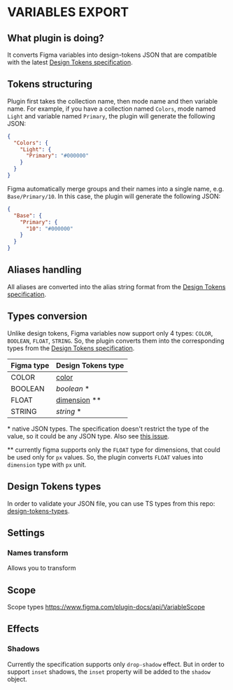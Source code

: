 # VARIABLES EXPORT

## What plugin is doing?

It converts Figma variables into design-tokens JSON that are compatible with the latest [Design Tokens specification](https://design-tokens.github.io/community-group/format/).

## Tokens structuring

Plugin first takes the collection name, then mode name and then variable name. For example, if you have a collection named `Colors`, mode named `Light` and variable named `Primary`, the plugin will generate the following JSON:

```json
{
  "Colors": {
    "Light": {
      "Primary": "#000000"
    }
  }
}
```

Figma automatically merge groups and their names into a single name, e.g. `Base/Primary/10`. In this case, the plugin will generate the following JSON:

```json
{
  "Base": {
    "Primary": {
      "10": "#000000"
    }
  }
}
```

## Aliases handling

All aliases are converted into the alias string format from the [Design Tokens specification](https://design-tokens.github.io/community-group/format/#aliases-references).

## Types conversion

Unlike design tokens, Figma variables now support only 4 types: `COLOR`, `BOOLEAN`, `FLOAT`, `STRING`. So, the plugin converts them into the corresponding types from the [Design Tokens specification](https://design-tokens.github.io/community-group/format/#types).

| Figma type | Design Tokens type                                                                  |
| ---------- | ----------------------------------------------------------------------------------- |
| COLOR      | [color](https://design-tokens.github.io/community-group/format/#color)              |
| BOOLEAN    | _boolean_ \*                                                                        |
| FLOAT      | [dimension](https://design-tokens.github.io/community-group/format/#dimension) \*\* |
| STRING     | _string_ \*                                                                         |

\* native JSON types. The specification doesn't restrict the type of the value, so it could be any JSON type. Also see [this issue](https://github.com/design-tokens/community-group/issues/120#issuecomment-1279527414).

\*\* currently figma supports only the `FLOAT` type for dimensions, that could be used only for `px` values. So, the plugin converts `FLOAT` values into `dimension` type with `px` unit.

## Design Tokens types

In order to validate your JSON file, you can use TS types from this repo: [design-tokens-types](https://github.com/PavelLaptev/design-tokens-types).

## Settings

### Names transform

Allows you to transform

## Scope

Scope types https://www.figma.com/plugin-docs/api/VariableScope

## Effects

### Shadows

Currently the specification supports only `drop-shadow` effect. But in order to support `inset` shadows, the `inset` property will be added to the `shadow` object.
